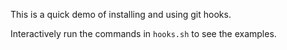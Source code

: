 This is a quick demo of installing and using git hooks.

Interactively run the commands in `hooks.sh` to see the examples.
